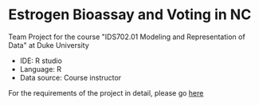 # Estrogen Bioassay and Voting in NC

Team Project for the course "IDS702.01 Modeling and Representation of Data" at Duke University

- IDE: R studio
- Language: R
- Data source: Course instructor

For the requirements of the project in detail, please go [here](https://ids-702-f19.github.io/Course-Website/project/team-project-02.html)
